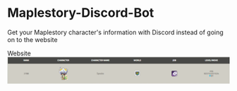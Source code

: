 # Maplestory-Discord-Bot
Get your Maplestory character's information with Discord instead of going on to the website  

Website
![](imgs/website.png)
